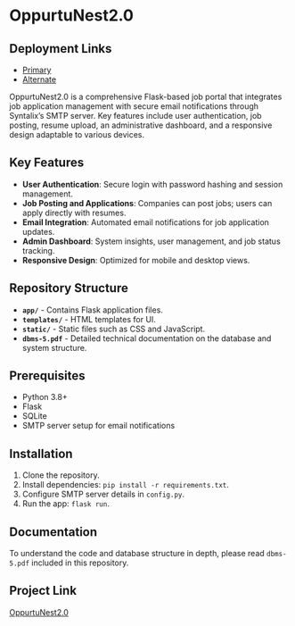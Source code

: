 # OppurtuNest2.0
## Deployment Links
- [Primary](https://oppurtunest.onrender.com/login)
- [Alternate](https://oppurtunestv2-alt.onrender.com/login)

OppurtuNest2.0 is a comprehensive Flask-based job portal that integrates job application management with secure email notifications through Syntalix’s SMTP server. Key features include user authentication, job posting, resume upload, an administrative dashboard, and a responsive design adaptable to various devices.

## Key Features

- **User Authentication**: Secure login with password hashing and session management.
- **Job Posting and Applications**: Companies can post jobs; users can apply directly with resumes.
- **Email Integration**: Automated email notifications for job application updates.
- **Admin Dashboard**: System insights, user management, and job status tracking.
- **Responsive Design**: Optimized for mobile and desktop views.

## Repository Structure

- **`app/`** - Contains Flask application files.
- **`templates/`** - HTML templates for UI.
- **`static/`** - Static files such as CSS and JavaScript.
- **`dbms-5.pdf`** - Detailed technical documentation on the database and system structure.

## Prerequisites

- Python 3.8+
- Flask
- SQLite
- SMTP server setup for email notifications

## Installation

1. Clone the repository.
2. Install dependencies: `pip install -r requirements.txt`.
3. Configure SMTP server details in `config.py`.
4. Run the app: `flask run`.

## Documentation

To understand the code and database structure in depth, please read `dbms-5.pdf` included in this repository.

## Project Link

[OppurtuNest2.0 ](https://oppurtunest.onrender.com) <!-- Replace with actual link -->
